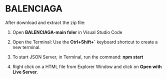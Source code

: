 # BALENCIAGA

After download and extract the zip file:

1. Open **BALENCIAGA-main foler** in Visual Studio Code

2. Open the Terminal: 
	Use the **Ctrl+Shift+`** keyboard shortcut to create a new terminal.

3. To start JSON Server, in Terminal, run the command: **npm start**

4. Right click on a HTML file from Explorer Window and click on **Open with Live Server**.
